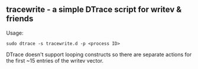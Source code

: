 tracewrite - a simple DTrace script for writev & friends
--

Usage:

    sudo dtrace -s tracewrite.d -p <process ID>

DTrace doesn't support looping constructs so there are separate actions for the
first ~15 entries of the writev vector.
